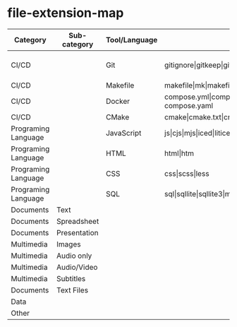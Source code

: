 # file-extension-map

Category            | Sub-category | Tool/Language | Extension | Note
------------------- | ------------ | -------- |-------- | -----
CI/CD               |              | Git | gitignore\|gitkeep\|gitattributes | Version control system
CI/CD               |              | Makefile | makefile\|mk\|makefile.am\|makefile.in | 
CI/CD               |              | Docker | compose.yml\|compose.yaml\|docker-compose.yml\| docker-compose.yaml|
CI/CD               |              | CMake | cmake\|cmake.txt\|cmakelists.txt\|cmakepresets.json |
Programing Language |              | JavaScript | js\|cjs\|mjs\|iced\|liticed\|coffee\|litcoffee\|ls\|es\|es6\|jsx\|sjs\|eg\|js.map | 
Programing Language |              | HTML | html\|htm | 
Programing Language |              | CSS | css\|scss\|less | 
Programing Language |              | SQL | sql\|sqllite\|sqllite3\|mysql | 
Documents           | Text         | | |
Documents           | Spreadsheet  | | |
Documents           | Presentation | | |
Multimedia          | Images | | |
Multimedia          | Audio only | | |
Multimedia          | Audio/Video | | |
Multimedia          | Subtitles | | |
Documents           | Text Files | | |
Data                |  | | |
Other               |  | | |
